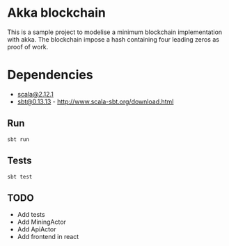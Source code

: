 # Akka blockchain

This is a sample project to modelise a minimum blockchain implementation with akka.
The blockchain impose a hash containing four leading zeros as proof of work.

# Dependencies

- scala@2.12.1
- sbt@0.13.13 - http://www.scala-sbt.org/download.html

## Run

    sbt run

## Tests

    sbt test

## TODO

- Add tests
- Add MiningActor
- Add ApiActor
- Add frontend in react
